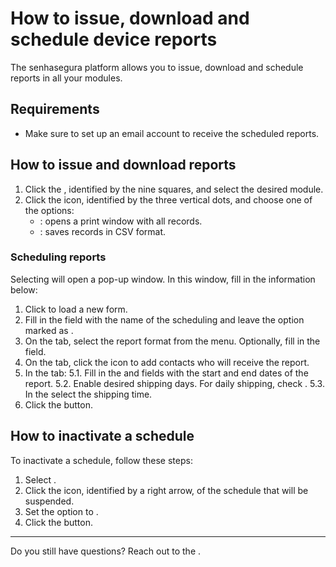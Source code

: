 # How to issue, download and schedule device reports 

The senhasegura platform allows you to issue, download and schedule reports in all your modules.

## Requirements
* Make sure to set up an email account to receive the scheduled reports.

## How to issue and download reports

1. Click the , identified by the nine squares, and select the desired module.
2. Click the  icon, identified by the three vertical dots, and choose one of the options:
    * : opens a print window with all records.
    * : saves records in CSV format.

### Scheduling reports

Selecting  will open a pop-up window. In this window, fill in the information below:

1. Click  to load a new form.
2. Fill in the  field with the name of the scheduling and leave the  option marked as .
3. On the  tab, select the report format from the  menu. Optionally, fill in the  field.
4. On the  tab, click the  icon to add contacts who will receive the report.
5. In the  tab:
    5.1. Fill in the  and  fields with the start and end dates of the report.
    5.2. Enable desired shipping days. For daily shipping, check .
    5.3. In the  select the shipping time.
6. Click the  button.

## How to inactivate a schedule

To inactivate a schedule, follow these steps:

1. Select .
2. Click the  icon, identified by a right arrow, of the schedule that will be suspended.
3. Set the  option to .
4. Click the  button.

***

Do you still have questions? Reach out to the .